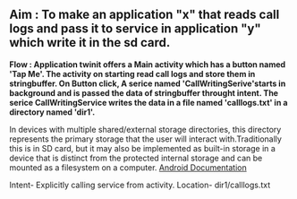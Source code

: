 ## Aim : To make an application "x" that reads call logs and pass it to service in application "y" which write it in the sd card.
__Flow : Application twinit offers a Main activity which has a button named 'Tap Me'. The activity on starting read call logs and store them in stringbuffer. On Button click, A serice named 'CallWritingSerive'starts in background and is passed the data of stringbuffer throught intent. The serice CallWritingService writes the data in a file named  'calllogs.txt' in a directory named 'dir1'.__

In devices with multiple shared/external storage directories, this directory represents the primary storage that the user will interact with.Traditionally this is in SD card, but it may also be implemented as built-in storage in a device that is distinct from the protected internal storage and can be mounted as a filesystem on a computer. [Android Documentation](https://developer.android.com/reference/android/os/Environment.html)

Intent- Explicitly calling service from activity.
Location- dir1/calllogs.txt
